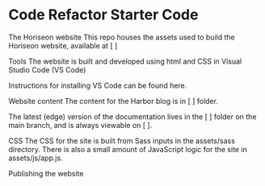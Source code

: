 # Code Refactor Starter Code

The Horiseon website
This repo houses the assets used to build the Horiseon website, available at [  ]

Tools
The website is built and developed using html and CSS in Visual Studio Code (VS Code)

Instructions for installing VS Code can be found here. 

Website content
The content for the Harbor blog is in [  ] folder.

The latest (edge) version of the documentation lives in the [  ] folder on the main branch, and is always viewable on [  ].

CSS
The CSS for the site is built from Sass inputs in the assets/sass directory. There is also a small amount of JavaScript logic for the site in assets/js/app.js.

Publishing the website

